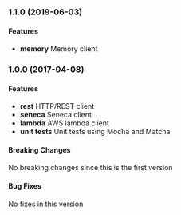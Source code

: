 <a name="1.1.0"></a>
### 1.1.0 (2019-06-03)

#### Features
* **memory** Memory client

<a name="1.0.0"></a>
### 1.0.0 (2017-04-08)

#### Features
* **rest** HTTP/REST client
* **seneca** Seneca client
* **lambda** AWS lambda client
* **unit tests** Unit tests using Mocha and Matcha

#### Breaking Changes
No breaking changes since this is the first version

#### Bug Fixes
No fixes in this version

